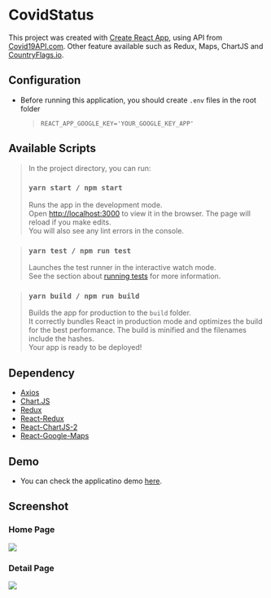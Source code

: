 # CovidStatus

This project was created with [Create React App](https://github.com/facebook/create-react-app), using API from [Covid19API.com](https://api.covid19api.com/). Other feature available such as Redux, Maps, ChartJS and [CountryFlags.io](https://www.countryflags.io/).

## Configuration
- Before running this application, you should create `.env` files in the root folder
  > `REACT_APP_GOOGLE_KEY='YOUR_GOOGLE_KEY_APP'`

## Available Scripts

> In the project directory, you can run:
> ### `yarn start / npm start`
> Runs the app in the development mode.\
> Open [http://localhost:3000](http://localhost:3000) to view it in the browser.
> The page will reload if you make edits.\
> You will also see any lint errors in the console.


> ### `yarn test / npm run test`
> Launches the test runner in the interactive watch mode.\
> See the section about [running tests](https://facebook.github.io/create-react-app/docs/running-tests) for more information.
 

> ### `yarn build / npm run build `
> Builds the app for production to the `build` folder.\
> It correctly bundles React in production mode and optimizes the build for the best performance.
> The build is minified and the filenames include the hashes.\
> Your app is ready to be deployed!

## Dependency
- [Axios](https://www.npmjs.com/package/axios)
- [Chart.JS](https://www.npmjs.com/package/chart.js)
- [Redux](https://www.npmjs.com/package/redux)
- [React-Redux](https://www.npmjs.com/package/react-redux)
- [React-ChartJS-2](https://www.npmjs.com/package/react-chartjs-2)
- [React-Google-Maps](https://www.npmjs.com/package/react-google-maps)

## Demo
- You can check the applicatino demo [here](http://covid.alifma.com/).

## Screenshot
### Home Page
<img src="https://i.ibb.co/cwBV92w/Covid19-Status-Home.png"/>

### Detail Page
<img src="https://i.ibb.co/jZfNP0H/Covid19-Status-Details.png"/>
